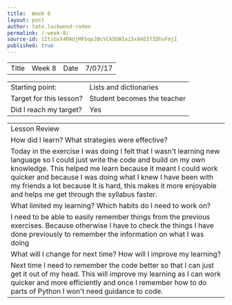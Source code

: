 ```yaml
---
title:  Week 8
layout: post
author: tate.lockwood-roden
permalink: /-week-8/
source-id: 1ItsGxX4MAUjMFbqoJBcVCkDUWIei5x84EIfIDhvFmjI
published: true
---
```

<table>
  <tr>
    <td>Title</td>
    <td>Week 8</td>
    <td>Date</td>
    <td>7/07/17</td>
  </tr>
</table>


<table>
  <tr>
    <td>Starting point:</td>
    <td>Lists and dictionaries</td>
  </tr>
  <tr>
    <td>Target for this lesson?</td>
    <td>Student becomes the teacher</td>
  </tr>
  <tr>
    <td>Did I reach my target? 
</td>
    <td> Yes</td>
  </tr>
</table>


<table>
  <tr>
    <td>Lesson Review</td>
  </tr>
  <tr>
    <td>How did I learn? What strategies were effective? </td>
  </tr>
  <tr>
    <td>Today in the exercise I was doing I felt that I wasn't learning new language so I could just write the code and build on my own knowledge. This helped me learn because it meant I could work quicker and because I was doing what I knew I have been  with my friends a lot because It is hard, this makes it more enjoyable and helps me get through the syllabus faster. </td>
  </tr>
  <tr>
    <td>What limited my learning? Which habits do I need to work on? </td>
  </tr>
  <tr>
    <td>I need to be able to easily remember things from the previous exercises. Because otherwise I have to check the things I have done previously to remember the information on what I was doing </td>
  </tr>
  <tr>
    <td>What will I change for next time? How will I improve my learning?</td>
  </tr>
  <tr>
    <td>Next time I need to remember the code better so that I can just get it out of my head. This will improve my learning as I can work quicker and more efficiently and once I remember how to do parts of Python I won't need guidance to code.</td>
  </tr>
</table>


